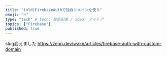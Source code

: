 ```yaml
---
title: "(old)FirebaseAuthで独自ドメインを使う"
emoji: "🔥"
type: "tech" # tech: 技術記事 / idea: アイデア
topics: ["Firebase"]
published: true
---
```


slug変えました
https://zenn.dev/wake/articles/firebase-auth-with-custom-domain